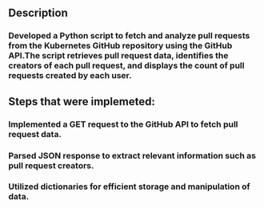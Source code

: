## Description
### Developed a Python script to fetch and analyze pull requests from the Kubernetes GitHub repository using the GitHub API.The script retrieves pull request data, identifies the creators of each pull request, and   displays the count of pull requests created by each user. 

## Steps that were implemeted:
### Implemented a GET request to the GitHub API to fetch pull request data.
### Parsed JSON response to extract relevant information such as pull request creators.
### Utilized dictionaries for efficient storage and manipulation of data.

